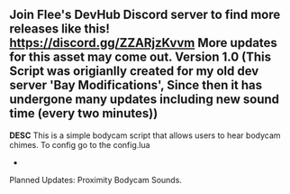 **Join Flee's DevHub Discord server to find more releases like this!**
https://discord.gg/ZZARjzKvvm
More updates for this asset may come out.
Version 1.0
(This Script was origianlly created for my old dev server 'Bay Modifications', Since then it has undergone many updates including new sound time (every two minutes))
-

**DESC**
This is a simple bodycam script that allows users to hear bodycam chimes. 
To config go to the config.lua

-
Planned Updates: Proximity Bodycam Sounds. 